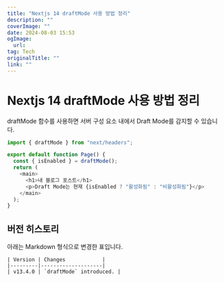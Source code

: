 ```yaml
---
title: "Nextjs 14 draftMode 사용 방법 정리"
description: ""
coverImage: ""
date: 2024-08-03 15:53
ogImage: 
  url: 
tag: Tech
originalTitle: ""
link: ""
---
```




# Nextjs 14 draftMode 사용 방법 정리

draftMode 함수를 사용하면 서버 구성 요소 내에서 Draft Mode를 감지할 수 있습니다.

```js
import { draftMode } from "next/headers";

export default function Page() {
  const { isEnabled } = draftMode();
  return (
    <main>
      <h1>내 블로그 포스트</h1>
      <p>Draft Mode는 현재 {isEnabled ? "활성화됨" : "비활성화됨"}</p>
    </main>
  );
}
```

## 버전 히스토리

<div class="content-ad"></div>

아래는 Markdown 형식으로 변경한 표입니다.

```
| Version | Changes            |
|---------|--------------------|
| v13.4.0 | `draftMode` introduced. |
```

<div class="content-ad"></div>
